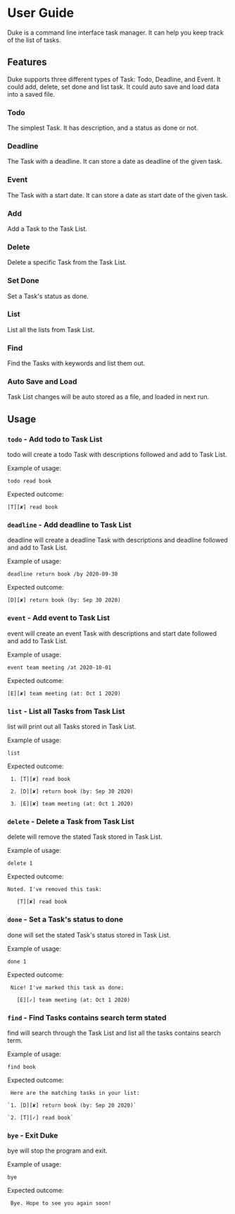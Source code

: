 # User Guide
Duke is a command line interface task manager.
It can help you keep track of the list of tasks.
## Features 
Duke supports three different types of Task: Todo, Deadline, and Event.
It could add, delete, set done and list task.
It could auto save and load data into a saved file.
### Todo
The simplest Task. It has description, and a status as done or not.

### Deadline
The Task with a deadline. It can store a date as deadline of the given task.

### Event
The Task with a start date. It can store a date as start date of the given task.

### Add
Add a Task to the Task List.

### Delete
Delete a specific Task from the Task List.

### Set Done
Set a Task's status as done.

### List
List all the lists from Task List.

### Find
Find the Tasks with keywords and list them out.

### Auto Save and Load
Task List changes will be auto stored as a file, and loaded in next run.


## Usage

### `todo` - Add todo to Task List

todo will create a todo Task with descriptions followed and add to Task List.

Example of usage: 

`todo read book`

Expected outcome:

`[T][✘] read book`

### `deadline` - Add deadline to Task List

deadline will create a deadline Task with descriptions and deadline followed and add to Task List.

Example of usage: 

`deadline return book /by 2020-09-30`

Expected outcome:

`[D][✘] return book (by: Sep 30 2020)`

### `event` - Add event to Task List

event will create an event Task with descriptions and start date followed and add to Task List.

Example of usage: 

`event team meeting /at 2020-10-01`

Expected outcome:

`[E][✘] team meeting (at: Oct 1 2020)`

### `list` - List all Tasks from Task List

list will print out all Tasks stored in Task List.

Example of usage: 

`list`

Expected outcome:

` 1. [T][✘] read book`

` 2. [D][✘] return book (by: Sep 30 2020)`

` 3. [E][✘] team meeting (at: Oct 1 2020)`

### `delete` - Delete a Task from Task List

delete will remove the stated Task stored in Task List.

Example of usage: 

`delete 1`

Expected outcome:

` Noted. I've removed this task: `

  `   [T][✘] read book`
  
### `done` - Set a Task's status to done

done will set the stated Task's status stored in Task List.

Example of usage: 

`done 1`

Expected outcome:

` Nice! I've marked this task as done:`

  `   [E][✓] team meeting (at: Oct 1 2020)`
  
  ### `find` - Find Tasks contains search term stated
  
  find will search through the Task List and list all the tasks contains search term.
  
  Example of usage: 
  
  `find book`
  
  Expected outcome:
  
  ` Here are the matching tasks in your list:`
  
    `1. [D][✘] return book (by: Sep 20 2020)`
    
    `2. [T][✓] read book`
    
 ### `bye` - Exit Duke
  
  bye will stop the program and exit.
  
  Example of usage: 
  
  `bye`
  
  Expected outcome:
  
  ` Bye. Hope to see you again soon!`
    